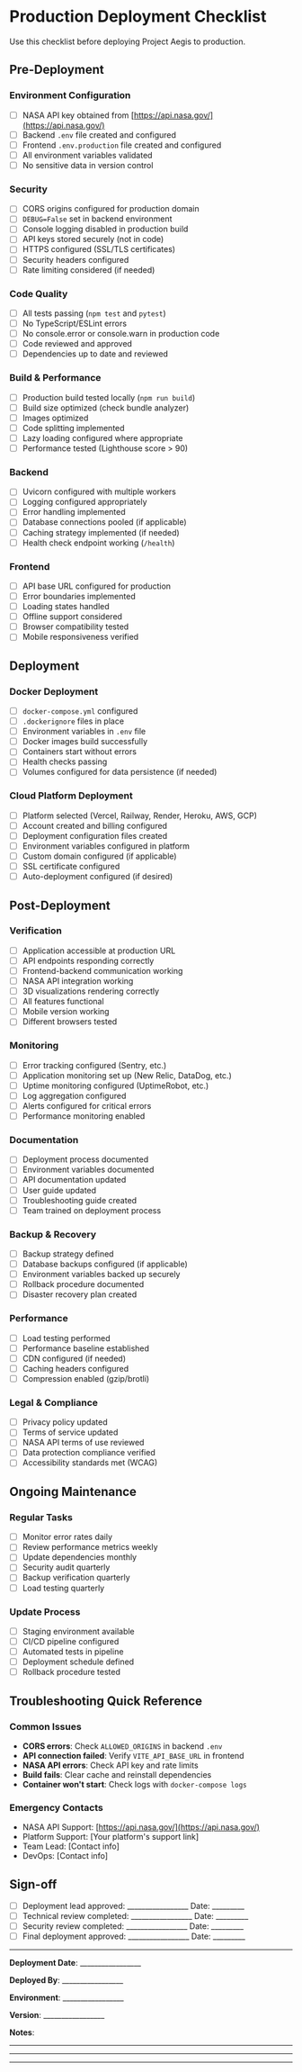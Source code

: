 # Production Deployment Checklist

Use this checklist before deploying Project Aegis to production.

## Pre-Deployment

### Environment Configuration
- [ ] NASA API key obtained from [https://api.nasa.gov/](https://api.nasa.gov/)
- [ ] Backend `.env` file created and configured
- [ ] Frontend `.env.production` file created and configured
- [ ] All environment variables validated
- [ ] No sensitive data in version control

### Security
- [ ] CORS origins configured for production domain
- [ ] `DEBUG=False` set in backend environment
- [ ] Console logging disabled in production build
- [ ] API keys stored securely (not in code)
- [ ] HTTPS configured (SSL/TLS certificates)
- [ ] Security headers configured
- [ ] Rate limiting considered (if needed)

### Code Quality
- [ ] All tests passing (`npm test` and `pytest`)
- [ ] No TypeScript/ESLint errors
- [ ] No console.error or console.warn in production code
- [ ] Code reviewed and approved
- [ ] Dependencies up to date and reviewed

### Build & Performance
- [ ] Production build tested locally (`npm run build`)
- [ ] Build size optimized (check bundle analyzer)
- [ ] Images optimized
- [ ] Code splitting implemented
- [ ] Lazy loading configured where appropriate
- [ ] Performance tested (Lighthouse score > 90)

### Backend
- [ ] Uvicorn configured with multiple workers
- [ ] Logging configured appropriately
- [ ] Error handling implemented
- [ ] Database connections pooled (if applicable)
- [ ] Caching strategy implemented (if needed)
- [ ] Health check endpoint working (`/health`)

### Frontend
- [ ] API base URL configured for production
- [ ] Error boundaries implemented
- [ ] Loading states handled
- [ ] Offline support considered
- [ ] Browser compatibility tested
- [ ] Mobile responsiveness verified

## Deployment

### Docker Deployment
- [ ] `docker-compose.yml` configured
- [ ] `.dockerignore` files in place
- [ ] Environment variables in `.env` file
- [ ] Docker images build successfully
- [ ] Containers start without errors
- [ ] Health checks passing
- [ ] Volumes configured for data persistence (if needed)

### Cloud Platform Deployment
- [ ] Platform selected (Vercel, Railway, Render, Heroku, AWS, GCP)
- [ ] Account created and billing configured
- [ ] Deployment configuration files created
- [ ] Environment variables configured in platform
- [ ] Custom domain configured (if applicable)
- [ ] SSL certificate configured
- [ ] Auto-deployment configured (if desired)

## Post-Deployment

### Verification
- [ ] Application accessible at production URL
- [ ] API endpoints responding correctly
- [ ] Frontend-backend communication working
- [ ] NASA API integration working
- [ ] 3D visualizations rendering correctly
- [ ] All features functional
- [ ] Mobile version working
- [ ] Different browsers tested

### Monitoring
- [ ] Error tracking configured (Sentry, etc.)
- [ ] Application monitoring set up (New Relic, DataDog, etc.)
- [ ] Uptime monitoring configured (UptimeRobot, etc.)
- [ ] Log aggregation configured
- [ ] Alerts configured for critical errors
- [ ] Performance monitoring enabled

### Documentation
- [ ] Deployment process documented
- [ ] Environment variables documented
- [ ] API documentation updated
- [ ] User guide updated
- [ ] Troubleshooting guide created
- [ ] Team trained on deployment process

### Backup & Recovery
- [ ] Backup strategy defined
- [ ] Database backups configured (if applicable)
- [ ] Environment variables backed up securely
- [ ] Rollback procedure documented
- [ ] Disaster recovery plan created

### Performance
- [ ] Load testing performed
- [ ] Performance baseline established
- [ ] CDN configured (if needed)
- [ ] Caching headers configured
- [ ] Compression enabled (gzip/brotli)

### Legal & Compliance
- [ ] Privacy policy updated
- [ ] Terms of service updated
- [ ] NASA API terms of use reviewed
- [ ] Data protection compliance verified
- [ ] Accessibility standards met (WCAG)

## Ongoing Maintenance

### Regular Tasks
- [ ] Monitor error rates daily
- [ ] Review performance metrics weekly
- [ ] Update dependencies monthly
- [ ] Security audit quarterly
- [ ] Backup verification quarterly
- [ ] Load testing quarterly

### Update Process
- [ ] Staging environment available
- [ ] CI/CD pipeline configured
- [ ] Automated tests in pipeline
- [ ] Deployment schedule defined
- [ ] Rollback procedure tested

## Troubleshooting Quick Reference

### Common Issues
- **CORS errors**: Check `ALLOWED_ORIGINS` in backend `.env`
- **API connection failed**: Verify `VITE_API_BASE_URL` in frontend
- **NASA API errors**: Check API key and rate limits
- **Build fails**: Clear cache and reinstall dependencies
- **Container won't start**: Check logs with `docker-compose logs`

### Emergency Contacts
- NASA API Support: [https://api.nasa.gov/](https://api.nasa.gov/)
- Platform Support: [Your platform's support link]
- Team Lead: [Contact info]
- DevOps: [Contact info]

## Sign-off

- [ ] Deployment lead approved: _________________ Date: _________
- [ ] Technical review completed: _________________ Date: _________
- [ ] Security review completed: _________________ Date: _________
- [ ] Final deployment approved: _________________ Date: _________

---

**Deployment Date**: _________________

**Deployed By**: _________________

**Environment**: _________________

**Version**: _________________

**Notes**: 
_____________________________________________________________________________
_____________________________________________________________________________
_____________________________________________________________________________
